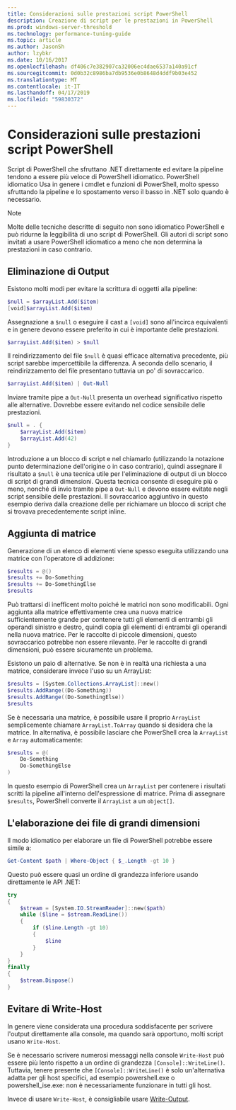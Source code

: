 ```yaml
---
title: Considerazioni sulle prestazioni script PowerShell
description: Creazione di script per le prestazioni in PowerShell
ms.prod: windows-server-threshold
ms.technology: performance-tuning-guide
ms.topic: article
ms.author: JasonSh
author: lzybkr
ms.date: 10/16/2017
ms.openlocfilehash: df406c7e382907ca32006ec4dae6537a140a91cf
ms.sourcegitcommit: 0d0b32c8986ba7db9536e0b8648d4ddf9b03e452
ms.translationtype: MT
ms.contentlocale: it-IT
ms.lasthandoff: 04/17/2019
ms.locfileid: "59830372"
---
```

# <a name="powershell-scripting-performance-considerations"></a>Considerazioni sulle prestazioni script PowerShell

Script di PowerShell che sfruttano .NET direttamente ed evitare la pipeline tendono a essere più veloce di PowerShell idiomatico. PowerShell idiomatico Usa in genere i cmdlet e funzioni di PowerShell, molto spesso sfruttando la pipeline e lo spostamento verso il basso in .NET solo quando è necessario.

>[!Note] 
> Molte delle tecniche descritte di seguito non sono idiomatico PowerShell e può ridurne la leggibilità di uno script di PowerShell. Gli autori di script sono invitati a usare PowerShell idiomatico a meno che non determina la prestazioni in caso contrario.

## <a name="suppressing-output"></a>Eliminazione di Output

Esistono molti modi per evitare la scrittura di oggetti alla pipeline:

```PowerShell
$null = $arrayList.Add($item)
[void]$arrayList.Add($item)
```

Assegnazione a `$null` o eseguire il cast a `[void]` sono all'incirca equivalenti e in genere devono essere preferito in cui è importante delle prestazioni.

```PowerShell
$arrayList.Add($item) > $null
```

Il reindirizzamento del file `$null` è quasi efficace alternativa precedente, più script sarebbe impercettibile la differenza.
A seconda dello scenario, il reindirizzamento del file presentano tuttavia un po' di sovraccarico.

```PowerShell
$arrayList.Add($item) | Out-Null
```

Inviare tramite pipe a `Out-Null` presenta un overhead significativo rispetto alle alternative.
Dovrebbe essere evitando nel codice sensibile delle prestazioni.

```PowerShell
$null = . {
    $arrayList.Add($item)
    $arrayList.Add(42)
}
```

Introduzione a un blocco di script e nel chiamarlo (utilizzando la notazione punto determinazione dell'origine o in caso contrario), quindi assegnare il risultato a `$null` è una tecnica utile per l'eliminazione di output di un blocco di script di grandi dimensioni.
Questa tecnica consente di eseguire più o meno, nonché di invio tramite pipe a `Out-Null` e devono essere evitate negli script sensibile delle prestazioni.
Il sovraccarico aggiuntivo in questo esempio deriva dalla creazione delle per richiamare un blocco di script che si trovava precedentemente script inline.


## <a name="array-addition"></a>Aggiunta di matrice

Generazione di un elenco di elementi viene spesso eseguita utilizzando una matrice con l'operatore di addizione:

```PowerShell
$results = @()
$results += Do-Something
$results += Do-SomethingElse
$results
```

Può trattarsi di inefficent molto poiché le matrici non sono modificabili.
Ogni aggiunta alla matrice effettivamente crea una nuova matrice sufficientemente grande per contenere tutti gli elementi di entrambi gli operandi sinistro e destro, quindi copia gli elementi di entrambi gli operandi nella nuova matrice.
Per le raccolte di piccole dimensioni, questo sovraccarico potrebbe non essere rilevante.
Per le raccolte di grandi dimensioni, può essere sicuramente un problema.

Esistono un paio di alternative.
Se non è in realtà una richiesta a una matrice, considerare invece l'uso su un ArrayList:

```PowerShell
$results = [System.Collections.ArrayList]::new()
$results.AddRange((Do-Something))
$results.AddRange((Do-SomethingElse))
$results
```

Se è necessaria una matrice, è possibile usare il proprio `ArrayList` semplicemente chiamare `ArrayList.ToArray` quando si desidera che la matrice.
In alternativa, è possibile lasciare che PowerShell crea la `ArrayList` e `Array` automaticamente:

```PowerShell
$results = @(
    Do-Something
    Do-SomethingElse
)
```

In questo esempio di PowerShell crea un `ArrayList` per contenere i risultati scritti la pipeline all'interno dell'espressione di matrice.
Prima di assegnare `$results`, PowerShell converte il `ArrayList` a un `object[]`.

## <a name="processing-large-files"></a>L'elaborazione dei file di grandi dimensioni

Il modo idiomatico per elaborare un file di PowerShell potrebbe essere simile a:

```PowerShell
Get-Content $path | Where-Object { $_.Length -gt 10 }
```

Questo può essere quasi un ordine di grandezza inferiore usando direttamente le API .NET:

```PowerShell
try
{
    $stream = [System.IO.StreamReader]::new($path)
    while ($line = $stream.ReadLine())
    {
        if ($line.Length -gt 10)
        {
            $line
        }
    }
}
finally
{
    $stream.Dispose()
}
```

## <a name="avoid-write-host"></a>Evitare di Write-Host

In genere viene considerata una procedura soddisfacente per scrivere l'output direttamente alla console, ma quando sarà opportuno, molti script usano `Write-Host`.

Se è necessario scrivere numerosi messaggi nella console `Write-Host` può essere più lento rispetto a un ordine di grandezza `[Console]::WriteLine()`. Tuttavia, tenere presente che `[Console]::WriteLine()` è solo un'alternativa adatta per gli host specifici, ad esempio powershell.exe o powershell_ise.exe: non è necessariamente funzionare in tutti gli host.

Invece di usare `Write-Host`, è consigliabile usare [Write-Output](/powershell/module/Microsoft.PowerShell.Utility/Write-Output?view=powershell-5.1).

